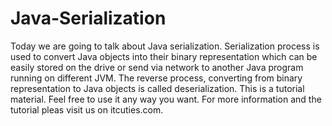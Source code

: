 Java-Serialization
==================

Today we are going to talk about Java serialization. Serialization process is used to convert Java objects into their binary representation which can be easily stored on the drive or send via network to another Java program running on different JVM. The reverse process, converting from binary representation to Java objects is called deserialization. This is a tutorial material. Feel free to use it any way you want. For more information and the tutorial pleas visit us on itcuties.com.
